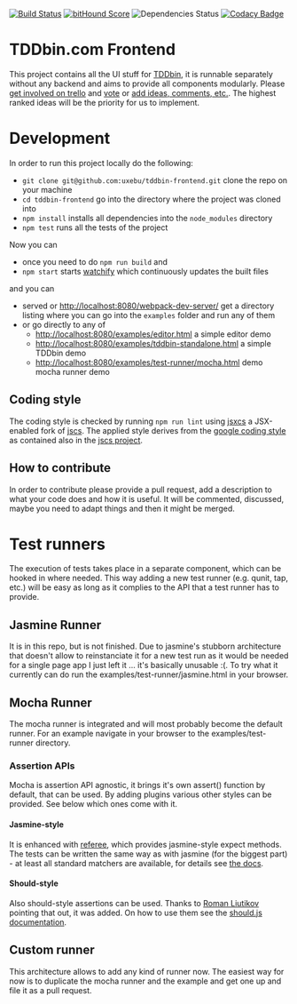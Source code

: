 [![Build Status](https://travis-ci.org/tddbin/tddbin-frontend.svg)](https://travis-ci.org/tddbin/tddbin-frontend)
[![bitHound Score](https://www.bithound.io/tddbin/tddbin-frontend/badges/score.svg)](https://www.bithound.io/tddbin/tddbin-frontend)
![Dependencies Status](https://david-dm.org/tddbin/tddbin-frontend.png)
[![Codacy Badge](https://www.codacy.com/project/badge/857e4f48b2704d3bb3742bc5d78f8c40)](https://www.codacy.com/public/uxebu/tddbin-frontend.git)

# TDDbin.com Frontend

This project contains all the UI stuff for [TDDbin](http://tddbin.com), it is runnable separately
without any backend and aims to provide all components modularly.
Please [get involved on trello][trello] and [vote][trello] or [add ideas, comments, etc.][trello].
The highest ranked ideas will be the priority for us to implement.

[trello]: https://trello.com/b/FW1gUVxe/tddbin-com

# Development

In order to run this project locally do the following:
- `git clone git@github.com:uxebu/tddbin-frontend.git` clone the repo on your machine
- `cd tddbin-frontend` go into the directory where the project was cloned into
- `npm install` installs all dependencies into the `node_modules` directory
- `npm test` runs all the tests of the project

Now you can 
- once you need to do `npm run build` and
- `npm start` starts [watchify](https://github.com/substack/watchify) which continuously updates the built files 

and you can 
- served 
  or [http://localhost:8080/webpack-dev-server/](http://localhost:8080/webpack-dev-server/)
  get a directory listing where you can go into the `examples` folder and run any of them
- or go directly to any of
  - [http://localhost:8080/examples/editor.html](http://localhost:8080/examples/editor.html) a simple editor demo
  - [http://localhost:8080/examples/tddbin-standalone.html](http://localhost:8080/examples/tddbin-standalone.html) a simple TDDbin demo
  - [http://localhost:8080/examples/test-runner/mocha.html](http://localhost:8080/examples/test-runner/mocha.html) demo mocha runner demo

## Coding style

The coding style is checked by running `npm run lint` using [jsxcs](https://github.com/orktes/node-jsxcs) a JSX-enabled fork of 
[jscs](https://github.com/jscs-dev/node-jscs).
The applied style derives from the [google coding style](https://github.com/jscs-dev/node-jscs/blob/master/presets/google.json)
as contained also in the [jscs project](https://github.com/jscs-dev/node-jscs).

## How to contribute

In order to contribute please provide a pull request, add a description to what your code does and how it is useful.
It will be commented, discussed, maybe you need to adapt things and then it might be merged.

# Test runners

The execution of tests takes place in a separate component, which can be hooked in
where needed.
This way adding a new test runner (e.g. qunit, tap, etc.) will be easy as long as it
complies to the API that a test runner has to provide.

## Jasmine Runner
It is in this repo, but is not finished.
Due to jasmine's stubborn architecture that doesn't allow to reinstanciate it for a new test run
as it would be needed for a single page app I just left it ... it's basically unusable :(.
To try what it currently can do run the examples/test-runner/jasmine.html in your browser.

## Mocha Runner
The mocha runner is integrated and will most probably become the default runner.
For an example navigate in your browser to the examples/test-runner directory.

### Assertion APIs
Mocha is assertion API agnostic, it brings it's own assert() function by default, that can be used.
By adding plugins various other styles can be provided. See below which ones come with it.
 
#### Jasmine-style
It is enhanced with [referee](https://github.com/busterjs/referee), which provides jasmine-style expect methods.
The tests can be written the same way as with jasmine (for the biggest part) - at least
all standard matchers are available, for details see [the docs](http://docs.busterjs.org/en/latest/modules/referee/#expectations).

#### Should-style
Also should-style assertions can be used. Thanks to [Roman Liutikov](https://twitter.com/roman01la/status/496720629555798016)
pointing that out, it was added. On how to use them see the [should.js documentation](https://github.com/visionmedia/should.js#assertions).

## Custom runner
This architecture allows to add any kind of runner now.
The easiest way for now is to duplicate the mocha runner and the example
and get one up and file it as a pull request.
